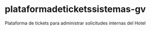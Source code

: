 # plataformadeticketssistemas-gv
Plataforma de tickets para administrar solicitudes internas del Hotel
